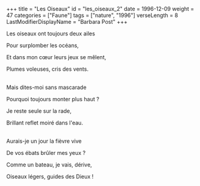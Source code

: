 +++
title = "Les Oiseaux"
id = "les_oiseaux_2"
date = 1996-12-09
weight = 47
categories = ["Faune"]
tags = ["nature", "1996"]
verseLength = 8
LastModifierDisplayName = "Barbara Post"
+++

Les oiseaux ont toujours deux ailes

Pour surplomber les océans,

Et dans mon cœur leurs jeux se mêlent,

Plumes voleuses, cris des vents.

 \
Mais dites-moi sans mascarade

Pourquoi toujours monter plus haut ?

Je reste seule sur la rade,

Brillant reflet moiré dans l'eau.

 \
Aurais-je un jour la fièvre vive

De vos ébats brûler mes yeux ?

Comme un bateau, je vais, dérive,

Oiseaux légers, guides des Dieux !
